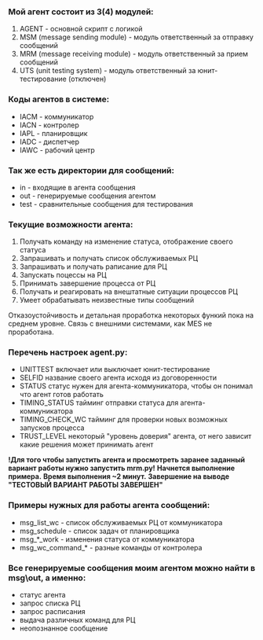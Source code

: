 ### Мой агент состоит из 3(4) модулей:
  1.  AGENT - основной скрипт с логикой
  2.  MSM (message sending module) - модуль ответственный за отправку сообщений
  3.  MRM (message receiving module) - модуль ответственный за прием сообщений
  4.  UTS (unit testing system) - модуль ответственный за юнит-тестирование (отключен)
  
### Коды агентов в системе:
  * IACM - коммуникатор
  * IACN - контролер
  * IAPL - планировщик
  * IADC - диспетчер
  * IAWC - рабочий центр

### Так же есть директории для сообщений:
  *  in - входящие в агента сообщения
  *  out - генерируемые сообщения агентом
  *  test - сравнительные сообщения для тестирования

### Текущие возможности агента:
  1.  Получать команду на изменение статуса, отображение своего статуса
  2.  Запрашивать и получать список обслуживаемых РЦ
  3.  Запрашивать и получать раписание для РЦ
  4.  Запускать поцессы на РЦ
  5.  Принимать завершение процесса от РЦ
  6.  Получать и реагировать на внештатные ситуации процессов РЦ
  7.  Умеет обрабатывать неизвестные типы сообщений
 
Отказоустойчивость и детальная проработка некоторых функий пока на среднем уровне.
Связь с внешними системами, как MES не проработана.

### Перечень настроек agent.py:
* UNITTEST включает или выключает юнит-тестирование
* SELFID название своего агента исходя из договоренности
* STATUS статус нужен для агента-коммуникатора, чтобы он понимал что агент готов работать
* TIMING_STATUS тайминг отправки статуса для агента-коммуникатора
* TIMING_CHECK_WC тайминг для проверки новых возможных запусков процесса
* TRUST_LEVEL некоторый "уровень доверия" агента, от него зависит какие решения может принимать агент

**!Для того чтобы запустить агента и просмотреть заранее заданный вариант работы нужно запустить mrm.py!**
**Начнется выполнение примера.**
**Время выполнения ~2 минут.**
**Завершение на выводе "ТЕСТОВЫЙ ВАРИАНТ РАБОТЫ ЗАВЕРШЕН"**

### Примеры нужных для работы агента сообщений:
* msg_list_wc - список обслуживаемых РЦ от коммуникатора
* msg_schedule - список задач от планировщика
* msg_*_work - изменения статуса от коммуникатора
* msg_wc_command_* - разные команды от контролера

### Все генерируемые сообщения моим агентом можно найти в msg\out, а именно:
* статус агента
* запрос списка РЦ
* запрос расписания
* выдача различных команд для РЦ
* неопознанное сообщение

